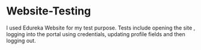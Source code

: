 # Website-Testing
I used Edureka Website for my test purpose. Tests include opening the site , logging into the portal using credentials, updating profile fields and then logging out.
